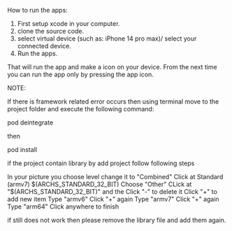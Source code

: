 How to run the apps:

1. First setup xcode in your computer.
2. clone the source code.
3. select virtual device (such as: iPhone 14 pro max)/ select your connected device. 
4. Run the apps. 

That will run the app and make a icon on your device. From the next time you can run the app only by pressing the app icon.


NOTE:

If there is framework related error occurs then using terminal move to the project folder and execute the following command:

pod deintegrate

then

pod install

if the project contain library by add project follow following steps

In your picture you choose level change it to "Combined"
Click at Standard (armv7) $(ARCHS_STANDARD_32_BIT)
Choose "Other"
CLick at "$(ARCHS_STANDARD_32_BIT)" and the Click "-" to delete it
Click "+" to add new item
Type "armv6"
Click "+" again
Type "armv7"
Click "+" again
Type "arm64"
Click anywhere to finish

if still does not work then please remove the library file and add them again.
